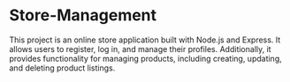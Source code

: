 # Store-Management
This project is an online store application built with Node.js and Express. It allows users to register, log in, and manage their profiles. Additionally, it provides functionality for managing products, including creating, updating, and deleting product listings.
